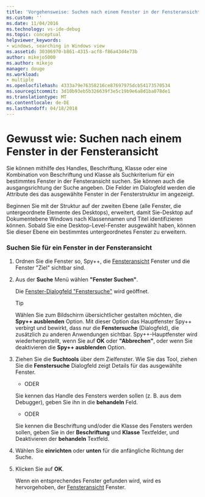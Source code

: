 ```yaml
---
title: 'Vorgehensweise: Suchen nach einem Fenster in der Fensteransicht | Microsoft Docs'
ms.custom: ''
ms.date: 11/04/2016
ms.technology: vs-ide-debug
ms.topic: conceptual
helpviewer_keywords:
- windows, searching in Windows view
ms.assetid: 30306970-b861-4315-acf8-f86a43d4e73b
author: mikejo5000
ms.author: mikejo
manager: douge
ms.workload:
- multiple
ms.openlocfilehash: 4333a79e76358216ce87697975dcb54173570534
ms.sourcegitcommit: 3d10b93eb5b326639f3e5c19b9e6a8d1ba078de1
ms.translationtype: MT
ms.contentlocale: de-DE
ms.lasthandoff: 04/18/2018
---
```

# <a name="how-to-search-for-a-window-in-windows-view"></a>Gewusst wie: Suchen nach einem Fenster in der Fensteransicht
Sie können mithilfe des Handles, Beschriftung, Klasse oder eine Kombination von Beschriftung und Klasse als Suchkriterium für ein bestimmtes Fenster in der Fensteransicht suchen. Sie können auch die ausgangsrichtung der Suche angeben. Die Felder im Dialogfeld werden die Attribute des das ausgewählte Fenster in der Fensterstruktur im angezeigt.  
  
 Beginnen Sie mit der Struktur auf der zweiten Ebene (alle Fenster, die untergeordnete Elemente des Desktops), erweitert, damit Sie-Desktop auf Dokumentebene Windows nach Klassennamen und Titel identifizieren können. Sobald Sie eine Desktop-Level-Fenster ausgewählt haben, können Sie dieser Ebene ein bestimmtes untergeordnetes Fenster zu erweitern.  
  
### <a name="to-search-for-a-window-in-windows-view"></a>Suchen Sie für ein Fenster in der Fensteransicht  
  
1.  Ordnen Sie die Fenster so, Spy++, die [Fensteransicht](../debugger/windows-view.md) Fenster und die Fenster "Ziel" sichtbar sind.  
  
2.  Aus der **Suche** Menü wählen **"Fenster Suchen"**.  
  
     Die [Fenster-Dialogfeld "Fenstersuche"](../debugger/window-search-dialog-box.md) wird geöffnet.  
  
    > [!TIP]
    >  Wählen Sie zum Bildschirm übersichtlicher gestalten möchten, die **Spy++ ausblenden** Option. Mit dieser Option das Hauptfenster Spy++ verbirgt und bewirkt, dass nur die **Fenstersuche** (Dialogfeld), die zusätzlich zu anderen Anwendungen sichtbar. Spy++-Hauptfenster wird wiederhergestellt, wenn Sie auf **OK** oder **"Abbrechen"**, oder wenn Sie deaktivieren die **Spy++ ausblenden** Option.  
  
3.  Ziehen Sie die **Suchtools** über dem Zielfenster. Wie Sie das Tool, ziehen Sie die **Fenstersuche** Dialogfeld zeigt Details für das ausgewählte Fenster.  
  
     - ODER  
  
     Sie kennen das Handle des Fensters werden sollen (z. B. aus dem Debugger), geben Sie ihn in die **behandeln** Feld.  
  
     - ODER  
  
     Sie kennen die Beschriftung und/oder die Klasse des Fensters werden sollen, geben Sie in der **Beschriftung** und **Klasse** Textfelder, und Deaktivieren der **behandeln** Textfeld.  
  
4.  Wählen Sie **einrichten** oder **unten** für die anfängliche Richtung der Suche.  
  
5.  Klicken Sie auf **OK**.  
  
     Wenn ein entsprechendes Fenster gefunden wird, wird es hervorgehoben, der [Fensteransicht](../debugger/windows-view.md) Fenster.
